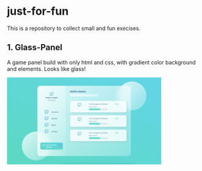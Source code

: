 # just-for-fun
This is a repository to collect small and fun execises.

## 1. Glass-Panel
A game panel build with only html and css, with gradient color background and elements. Looks like glass!

<p>
<img src="glass-panel/screenshot.png" alt="" width="80%" />
</p>
